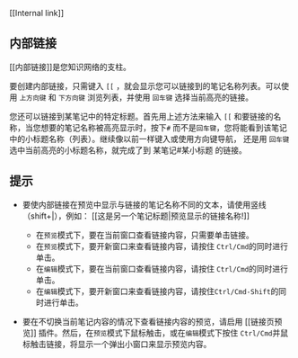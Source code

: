 [[Internal link]]
## 内部链接

[[内部链接]]是您知识网络的支柱。

要创建内部链接，只需键入 `[[` ，就会显示您可以链接到的笔记名称列表。可以使用 `上方向键` 和 `下方向键` 浏览列表，并使用 `回车键` 选择当前高亮的链接。

您还可以链接到某笔记中的特定标题。首先用上述方法来输入 `[[` 和要链接的名称，当您想要的笔记名称被高亮显示时，按下`#` 而不是`回车键`，您将能看到该笔记中的小标题名称（列表）。继续像以前一样键入或使用方向键导航， 还是用 `回车键` 选中当前高亮的小标题名称，就完成了到 某笔记#某小标题 的链接。

## 提示
- 要使内部链接在预览中显示与链接的笔记名称不同的文本，请使用竖线（shift+|），例如：  [[这是另一个笔记标题|预览显示的链接名称!]] 
	- 在`预览`模式下，要在当前窗口查看链接内容，只需要单击链接。
    - 在`预览`模式下，要开新窗口来查看链接内容，请按住 `Ctrl/Cmd`的同时进行单击。
	- 在`编辑`模式下，要在当前窗口查看链接内容，请按住 `Ctrl/Cmd`的同时进行单击。
    - 在`编辑`模式下，要开新窗口来查看链接内容，请按住`Ctrl/Cmd-Shift`的同时进行单击。

- 要在不切换当前笔记内容的情况下查看链接内容的预览，请启用 [[链接页预览]] 插件。然后，在`预览`模式下鼠标触击，或在`编辑`模式下按住 `Ctrl/Cmd`并鼠标触击链接，将显示一个弹出小窗口来显示预览内容。
